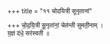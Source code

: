 +++
title = "११ चोदयित्री सूनृतानां"

+++
चो॒द॒यि॒त्री सू॒नृता॑नां॒ चेत॑न्ती सुमती॒नाम् ।  
य॒ज्ञं द॑धे॒ सर॑स्वती ॥
